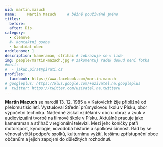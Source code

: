 ```yaml
---
uid: martin.mazuch
name:     Martin Mazuch  	# běžně používáné jméno
titles:
  before: 
  after: Dis.
category:
  - clenove
  #- kontaktni_osoba
  - kandidat-obec
ordclenove: 1
description: kameraman, střihač # zobrazuje se v lide
img: people/martin-mazuch.jpg # zakomentuj radek dokud není fotka
#mail:
#  - jakub.pirat@pirati.cz
profiles:
  facebook: https://www.facebook.com/martin.mazuch
# googleplus: https://plus.google.com/+uzivatel.na.googleplus
#  twitter: https://twitter.com/uzivatel.na.twitteru
---
```


**Martin Mazuch** se narodil 13. 12. 1985 a v Katovicích žije přibližně od přelomu tisíciletí. Vystudoval Střední průmyslovou školu v Písku, obor výpočetní technika. Následně získal vzdělání v oboru obraz a zvuk v audiovizuální tvorbě na filmové škole v Písku. Aktuálně pracuje jako kameraman a střihač v regionální televizi. Mezi jeho koníčky patří motorsport, kynologie, novodobá historie a spolková činnost. Rád by se věnoval větší podpoře spolků, kulturnímu vyžití, lepšímu zpřístupnění obce občanům a jejich zapojení do důležitých rozhodnutí.



